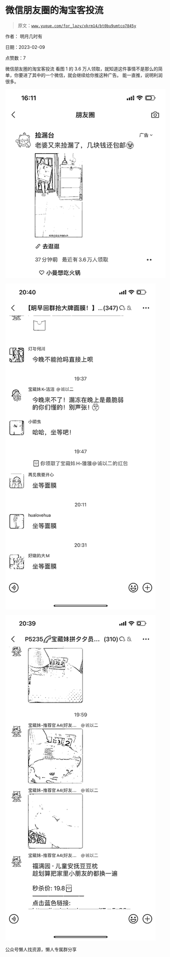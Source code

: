 # 微信朋友圈的淘宝客投流

> 原文：[`www.yuque.com/for_lazy/xkrm14/bt0bu9umtco7845y`](https://www.yuque.com/for_lazy/xkrm14/bt0bu9umtco7845y)



作者： 明月几时有



日期：2023-02-09



点赞数：7



微信朋友圈的淘宝客投流 看图 1 的 3.6 万人领取，就知道这件事情不是那么的简单，你要进了其中的一个微信，就会继续给你推这种广告。 能一直推，说明利润很多。



![](img/0441ef1217c0b387b31c6b100bf70ff5.png)  

![](img/b533b6bdf995fd2e4bafe60519919b9a.png)  

![](img/b932184f34274bfd2425331c732ddf2f.png)  

公众号懒人找资源，懒人专属群分享

